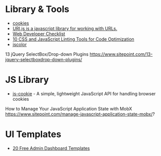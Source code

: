 # Library & Tools
* [cookies](https://github.com/franciscop/cookies.js)
* [URI.js is a javascript library for working with URLs.](http://medialize.github.io/URI.js/)
* [Web Developer Checklist](http://webdevchecklist.com/)
* [10 CSS and JavaScript Linting Tools for Code Optimization](http://www.hongkiat.com/blog/code-optimization-css-js-linting-tools/)
* [jscolor](http://jscolor.com/examples/)


13 jQuery SelectBox/Drop-down Plugins
https://www.sitepoint.com/13-jquery-selectboxdrop-down-plugins/

# JS Library
* [js-cookie](https://github.com/js-cookie/js-cookie) - A simple, lightweight JavaScript API for handling browser cookies

How to Manage Your JavaScript Application State with MobX
https://www.sitepoint.com/manage-javascript-application-state-mobx/?



# UI Templates
* [20 Free Admin Dashboard Templates](http://line25.com/articles/free-admin-dashboard-templates)

